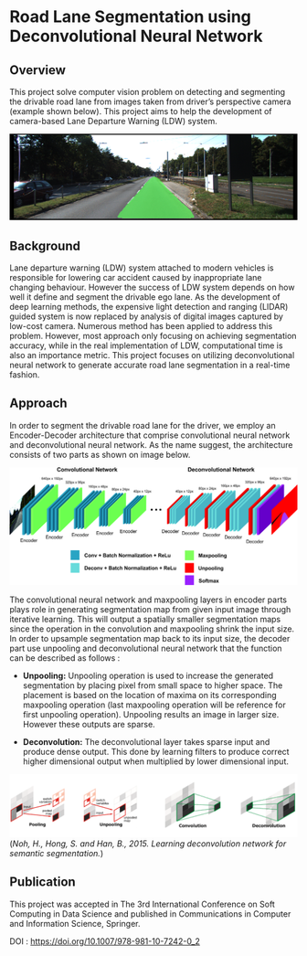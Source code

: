 # Road Lane Segmentation using Deconvolutional Neural Network

## Overview
This project solve computer vision problem on detecting and segmenting the drivable road lane from images taken from driver’s perspective camera (example shown below). This project aims to help the development of camera-based Lane Departure Warning (LDW) system. 

![Road Lane Segmentation](masked-output.png)


## Background
Lane departure warning (LDW) system attached to modern vehicles is responsible for lowering car accident caused by inappropriate lane changing behaviour. However the success of LDW system depends on how well it define and segment the drivable ego lane. As the development of deep learning methods, the expensive light detection and ranging (LIDAR) guided system is now replaced by analysis of digital images captured by low-cost camera. Numerous method has been applied to address this problem. However, most approach only focusing on achieving segmentation accuracy, while in the real implementation of LDW, computational time is also an importance metric. This project focuses on utilizing deconvolutional neural network to generate accurate road lane segmentation in a real-time fashion.

## Approach
In order to segment the drivable road lane for the driver, we employ an Encoder-Decoder architecture that comprise convolutional neural network and deconvolutional neural network. As the name suggest, the architecture consists of two parts as shown on image below. 

![Encoder-Decoder Architecture](architecture.jpg)

The convolutional neural network and maxpooling layers in encoder parts plays role in generating segmentation map from given input image through iterative learning. This will output a spatially smaller segmentation maps since the operation in the convolution and maxpooling shrink the input size. In order to upsample segmentation map back to its input size, the decoder part use unpooling and deconvolutional neural network that the function can be described as follows : 

- **Unpooling:**
Unpooling operation is used to increase the generated segmentation by placing pixel from small space to higher space. The placement is based on the location of maxima on its corresponding maxpooling operation (last maxpooling operation will be reference for first unpooling operation). Unpooling results an image in larger size. However these outputs are sparse.

- **Deconvolution:**
The deconvolutional layer takes sparse input and produce dense output. This done by learning filters to produce correct higher dimensional output when multiplied by lower dimensional input.

![Encoder-Decoder Architecture](operations.png)
(*Noh, H., Hong, S. and Han, B., 2015. Learning deconvolution network for semantic segmentation.*)
## Publication
This project was accepted in The 3rd International Conference on Soft Computing in Data Science and published in Communications in Computer and Information Science, Springer.

DOI :  https://doi.org/10.1007/978-981-10-7242-0_2
